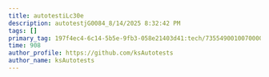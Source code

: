 ```yaml
---
title: autotestiLc30e
description: autotestjG0084_8/14/2025 8:32:42 PM
tags: []
primary_tag: 197f4ec4-6c14-5b5e-9fb3-058e21403d41:tech/73554900100700000996/67838200100800006287
time: 908
author_profile: https://github.com/ksAutotests
author_name: ksAutotests
---
```

